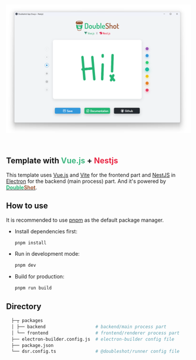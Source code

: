<p align="center">
    <img width="800" src="./screenshot.png" alt="screenshot">
</p>

<br>

## Template with <font color="#42b983">Vue.js</font> + <font color="#ea2845">Nestjs</font>

This template uses [Vue.js](https://vuejs.org/) and [Vite](https://vitejs.dev/) for the frontend part and [NestJS](https://nestjs.com/) in [Electron](https://www.electronjs.org/) for the backend (main process) part. And it's powered by [**<font color="#24b574">Double</font><font color="#995735">Shot</font>**](https://github.com/Doubleshotjs/doubleshot).

## How to use

It is recommended to use [pnpm](https://pnpm.io/) as the default package manager.

- Install dependencies first:

  ```sh
  pnpm install
  ```

- Run in development mode:

  ```sh
  pnpm dev
  ```

- Build for production:

  ```sh
  pnpm run build
  ```

## Directory
```sh
  ├─┬ packages
  │ ├── backend                   # backend/main process part
  │ └── frontend                  # frontend/renderer process part
  ├── electron-builder.config.js  # electron-builder config file
  ├── package.json
  └── dsr.config.ts               # @doubleshot/runner config file
```